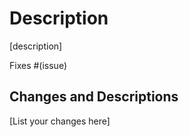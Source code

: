 # Description

[description]

Fixes #(issue)

## Changes and Descriptions

[List your changes here]

